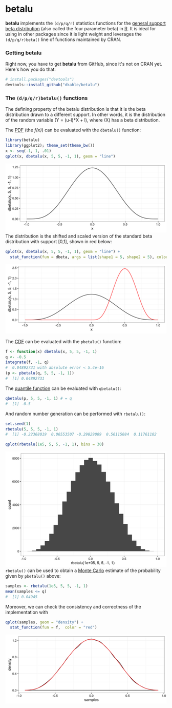 <!-- README.md is generated from README.Rmd. Please edit that file -->
**betalu**
==========

**betalu** implements the `(d/p/q/r)` statistics functions for the [general support beta distribution](https://en.wikipedia.org/wiki/Beta_distribution) (also called the four parameter beta) in [R](http://cran.r-project.org). It is ideal for using in other packages since it is light weight and leverages the `(d/p/q/r)beta()` line of functions maintained by CRAN.

### Getting **betalu**

<!-- There are two ways to get __betalu__.  For the [CRAN version](https://cran.r-project.org/package=betalu), use -->
<!-- ```{r, eval=FALSE} -->
<!-- install.packages("betalu") -->
<!-- ``` -->
<!-- For the development version, use -->
Right now, you have to get **betalu** from GitHub, since it's not on CRAN yet. Here's how you do that:

``` r
# install.packages("devtools")
devtools::install_github("dkahle/betalu")
```

### The `(d/p/q/r)betalu()` functions

The defining property of the betalu distribution is that it is the beta distribution drawn to a different support. In other words, it is the distribution of the random variable \(Y = (u-l)*X + l\), where \(X\) has a beta distribution.

The [PDF](https://en.wikipedia.org/wiki/Probability_density_function) (the *f(x)*) can be evaluated with the `dbetalu()` function:

``` r
library(betalu)
library(ggplot2); theme_set(theme_bw())
x <- seq(-1, 1, .01)
qplot(x, dbetalu(x, 5, 5, -1, 1), geom = "line")
```

![](figures/README-unnamed-chunk-3-1.png) The distribution is the shifted and scaled version of the standard beta distribution with support \[0,1\], shown in red below:

``` r
qplot(x, dbetalu(x, 5, 5, -1, 1), geom = "line") +
  stat_function(fun = dbeta, args = list(shape1 = 5, shape2 = 5), color = "red")
```

![](figures/README-unnamed-chunk-4-1.png)

The [CDF](https://en.wikipedia.org/wiki/Cumulative_distribution_function) can be evaluated with the `pbetalu()` function:

``` r
f <- function(x) dbetalu(x, 5, 5, -1, 1)
q <- -0.5
integrate(f, -1, q)
#  0.04892731 with absolute error < 5.4e-16
(p <- pbetalu(q, 5, 5, -1, 1))
#  [1] 0.04892731
```

The [quantile function](https://en.wikipedia.org/wiki/Quantile_function) can be evaluated with `qbetalu()`:

``` r
qbetalu(p, 5, 5, -1, 1) # = q
#  [1] -0.5
```

And random number generation can be performed with `rbetalu()`:

``` r
set.seed(1)
rbetalu(5, 5, 5, -1, 1)
#  [1] -0.22368019  0.06553507 -0.29829009  0.56115084  0.11761102
```

``` r
qplot(rbetalu(1e5, 5, 5, -1, 1), bins = 30)
```

![](figures/README-unnamed-chunk-8-1.png) `rbetalu()` can be used to obtain a [Monte Carlo](https://en.wikipedia.org/wiki/Monte_Carlo_method) estimate of the probability given by `pbetalu()` above:

``` r
samples <- rbetalu(1e5, 5, 5, -1, 1)
mean(samples <= q)
#  [1] 0.04945
```

Moreover, we can check the consistency and correctness of the implementation with

``` r
qplot(samples, geom = "density") + 
  stat_function(fun = f,  color = "red")
```

![](figures/README-unnamed-chunk-10-1.png)
